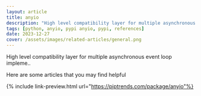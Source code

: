 ```yaml
---
layout: article
title: anyio
description: "High level compatibility layer for multiple asynchronous event loop impleme.."
tags: [python, anyio, pypi anyio, pypi, references]
date: 2023-12-27
cover: /assets/images/related-articles/general.png
---
```


High level compatibility layer for multiple asynchronous event loop impleme..

Here are some articles that you may find helpful

{% include link-preview.html url="https://piptrends.com/package/anyio"%}